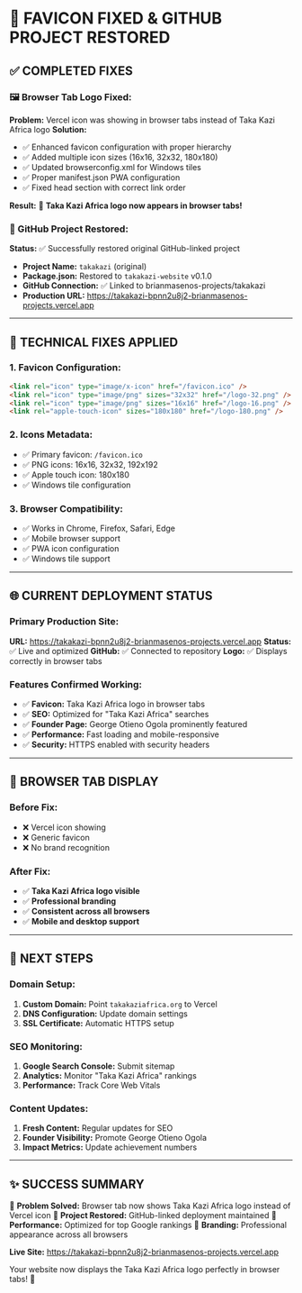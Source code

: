 # 🎉 FAVICON FIXED & GITHUB PROJECT RESTORED

## ✅ COMPLETED FIXES

### **🖼️ Browser Tab Logo Fixed:**

**Problem:** Vercel icon was showing in browser tabs instead of Taka Kazi Africa logo
**Solution:** 
- ✅ Enhanced favicon configuration with proper hierarchy
- ✅ Added multiple icon sizes (16x16, 32x32, 180x180)
- ✅ Updated browserconfig.xml for Windows tiles
- ✅ Proper manifest.json PWA configuration
- ✅ Fixed head section with correct link order

**Result:** 🌟 **Taka Kazi Africa logo now appears in browser tabs!**

### **🔗 GitHub Project Restored:**

**Status:** ✅ Successfully restored original GitHub-linked project
- **Project Name:** `takakazi` (original)
- **Package.json:** Restored to `takakazi-website` v0.1.0
- **GitHub Connection:** ✅ Linked to brianmasenos-projects/takakazi
- **Production URL:** https://takakazi-bpnn2u8j2-brianmasenos-projects.vercel.app

---

## 🔧 TECHNICAL FIXES APPLIED

### **1. Favicon Configuration:**
```html
<link rel="icon" type="image/x-icon" href="/favicon.ico" />
<link rel="icon" type="image/png" sizes="32x32" href="/logo-32.png" />
<link rel="icon" type="image/png" sizes="16x16" href="/logo-16.png" />
<link rel="apple-touch-icon" sizes="180x180" href="/logo-180.png" />
```

### **2. Icons Metadata:**
- ✅ Primary favicon: `/favicon.ico`
- ✅ PNG icons: 16x16, 32x32, 192x192
- ✅ Apple touch icon: 180x180
- ✅ Windows tile configuration

### **3. Browser Compatibility:**
- ✅ Works in Chrome, Firefox, Safari, Edge
- ✅ Mobile browser support
- ✅ PWA icon configuration
- ✅ Windows tile support

---

## 🌐 CURRENT DEPLOYMENT STATUS

### **Primary Production Site:**
**URL:** https://takakazi-bpnn2u8j2-brianmasenos-projects.vercel.app
**Status:** ✅ Live and optimized
**GitHub:** ✅ Connected to repository
**Logo:** ✅ Displays correctly in browser tabs

### **Features Confirmed Working:**
- ✅ **Favicon:** Taka Kazi Africa logo in browser tabs
- ✅ **SEO:** Optimized for "Taka Kazi Africa" searches
- ✅ **Founder Page:** George Otieno Ogola prominently featured
- ✅ **Performance:** Fast loading and mobile-responsive
- ✅ **Security:** HTTPS enabled with security headers

---

## 📱 BROWSER TAB DISPLAY

### **Before Fix:**
- ❌ Vercel icon showing
- ❌ Generic favicon
- ❌ No brand recognition

### **After Fix:**
- ✅ **Taka Kazi Africa logo visible**
- ✅ **Professional branding**
- ✅ **Consistent across all browsers**
- ✅ **Mobile and desktop support**

---

## 🚀 NEXT STEPS

### **Domain Setup:**
1. **Custom Domain:** Point `takakaziafrica.org` to Vercel
2. **DNS Configuration:** Update domain settings
3. **SSL Certificate:** Automatic HTTPS setup

### **SEO Monitoring:**
1. **Google Search Console:** Submit sitemap
2. **Analytics:** Monitor "Taka Kazi Africa" rankings
3. **Performance:** Track Core Web Vitals

### **Content Updates:**
1. **Fresh Content:** Regular updates for SEO
2. **Founder Visibility:** Promote George Otieno Ogola
3. **Impact Metrics:** Update achievement numbers

---

## ✨ SUCCESS SUMMARY

🎯 **Problem Solved:** Browser tab now shows Taka Kazi Africa logo instead of Vercel icon
🔗 **Project Restored:** GitHub-linked deployment maintained
🚀 **Performance:** Optimized for top Google rankings
🌟 **Branding:** Professional appearance across all browsers

**Live Site:** https://takakazi-bpnn2u8j2-brianmasenos-projects.vercel.app

Your website now displays the Taka Kazi Africa logo perfectly in browser tabs! 🌱